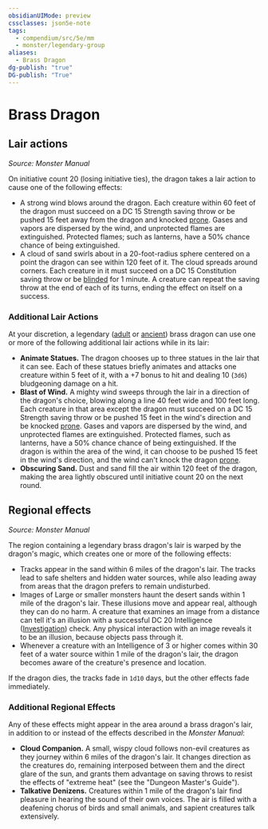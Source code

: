 ```yaml
---
obsidianUIMode: preview
cssclasses: json5e-note
tags:
  - compendium/src/5e/mm
  - monster/legendary-group
aliases:
  - Brass Dragon
dg-publish: "true"
DG-publish: "True"
---
```

# Brass Dragon

## Lair actions
_Source: Monster Manual_

On initiative count 20 (losing initiative ties), the dragon takes a lair action to cause one of the following effects:

- A strong wind blows around the dragon. Each creature within 60 feet of the dragon must succeed on a DC 15 Strength saving throw or be pushed 15 feet away from the dragon and knocked [prone](rules/conditions.md#prone). Gases and vapors are dispersed by the wind, and unprotected flames are extinguished. Protected flames; such as lanterns, have a 50% chance chance of being extinguished.  
- A cloud of sand swirls about in a 20-foot-radius sphere centered on a point the dragon can see within 120 feet of it. The cloud spreads around corners. Each creature in it must succeed on a DC 15 Constitution saving throw or be [blinded](rules/conditions.md#blinded) for 1 minute. A creature can repeat the saving throw at the end of each of its turns, ending the effect on itself on a success.  

### Additional Lair Actions

At your discretion, a legendary ([adult](compendium/bestiary/dragon/adult-brass-dragon.md) or [ancient](compendium/bestiary/dragon/ancient-brass-dragon.md)) brass dragon can use one or more of the following additional lair actions while in its lair:

- **Animate Statues.** The dragon chooses up to three statues in the lair that it can see. Each of these statues briefly animates and attacks one creature within 5 feet of it, with a +7 bonus to hit and dealing 10 (`3d6`) bludgeoning damage on a hit.  
- **Blast of Wind.** A mighty wind sweeps through the lair in a direction of the dragon's choice, blowing along a line 40 feet wide and 100 feet long. Each creature in that area except the dragon must succeed on a DC 15 Strength saving throw or be pushed 15 feet in the wind's direction and be knocked [prone](rules/conditions.md#prone). Gases and vapors are dispersed by the wind, and unprotected flames are extinguished. Protected flames, such as lanterns, have a 50% chance chance of being extinguished. If the dragon is within the area of the wind, it can choose to be pushed 15 feet in the wind's direction, and the wind can't knock the dragon [prone](rules/conditions.md#prone).  
- **Obscuring Sand.** Dust and sand fill the air within 120 feet of the dragon, making the area lightly obscured until initiative count 20 on the next round.  

## Regional effects
_Source: Monster Manual_

The region containing a legendary brass dragon's lair is warped by the dragon's magic, which creates one or more of the following effects:

- Tracks appear in the sand within 6 miles of the dragon's lair. The tracks lead to safe shelters and hidden water sources, while also leading away from areas that the dragon prefers to remain undisturbed.  
- Images of Large or smaller monsters haunt the desert sands within 1 mile of the dragon's lair. These illusions move and appear real, although they can do no harm. A creature that examines an image from a distance can tell it's an illusion with a successful DC 20 Intelligence ([Investigation](rules/skills.md#Investigation)) check. Any physical interaction with an image reveals it to be an illusion, because objects pass through it.  
- Whenever a creature with an Intelligence of 3 or higher comes within 30 feet of a water source within 1 mile of the dragon's lair, the dragon becomes aware of the creature's presence and location.  

If the dragon dies, the tracks fade in `1d10` days, but the other effects fade immediately.

### Additional Regional Effects

Any of these effects might appear in the area around a brass dragon's lair, in addition to or instead of the effects described in the *Monster Manual*:

- **Cloud Companion.** A small, wispy cloud follows non-evil creatures as they journey within 6 miles of the dragon's lair. It changes direction as the creatures do, remaining interposed between them and the direct glare of the sun, and grants them advantage on saving throws to resist the effects of "extreme heat" (see the "Dungeon Master's Guide").  
- **Talkative Denizens.** Creatures within 1 mile of the dragon's lair find pleasure in hearing the sound of their own voices. The air is filled with a deafening chorus of birds and small animals, and sapient creatures talk extensively.